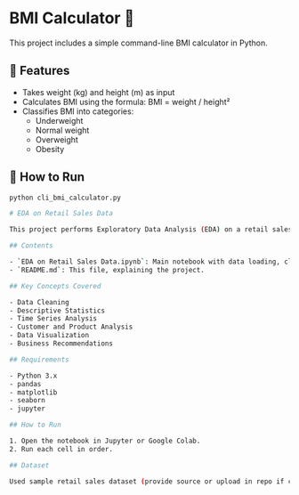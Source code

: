 # BMI Calculator 🧮

This project includes a simple command-line BMI calculator in Python.

## 📌 Features
- Takes weight (kg) and height (m) as input
- Calculates BMI using the formula: BMI = weight / height²
- Classifies BMI into categories:
  - Underweight
  - Normal weight
  - Overweight
  - Obesity

## 🚀 How to Run

```bash
python cli_bmi_calculator.py

# EDA on Retail Sales Data

This project performs Exploratory Data Analysis (EDA) on a retail sales dataset to uncover patterns and provide actionable insights for businesses.

## Contents

- `EDA on Retail Sales Data.ipynb`: Main notebook with data loading, cleaning, analysis, and visualization.
- `README.md`: This file, explaining the project.

## Key Concepts Covered

- Data Cleaning
- Descriptive Statistics
- Time Series Analysis
- Customer and Product Analysis
- Data Visualization
- Business Recommendations

## Requirements

- Python 3.x
- pandas
- matplotlib
- seaborn
- jupyter

## How to Run

1. Open the notebook in Jupyter or Google Colab.
2. Run each cell in order.

## Dataset

Used sample retail sales dataset (provide source or upload in repo if custom).
